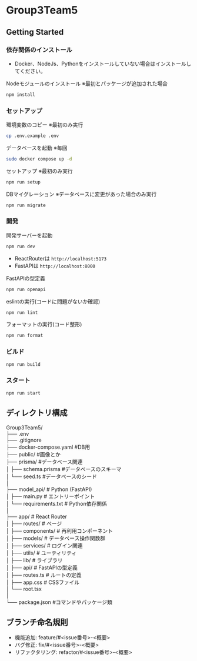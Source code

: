 # Group3Team5

## Getting Started

### 依存関係のインストール

- Docker、NodeJs、Pythonをインストールしていない場合はインストールしてください。

Nodeモジュールのインストール ※最初とパッケージが追加された場合

```bash
npm install
```

### セットアップ

環境変数のコピー ※最初のみ実行

```bash
cp .env.example .env
```

データベースを起動 ※毎回

```bash
sudo docker compose up -d
```

セットアップ ※最初のみ実行

```bash
npm run setup
```

DBマイグレーション ※データベースに変更があった場合のみ実行

```bash
npm run migrate
```

### 開発

開発サーバーを起動

```bash
npm run dev
```

- ReactRouterは `http://localhost:5173`
- FastAPIは `http://localhost:8000`

FastAPIの型定義

```bash
npm run openapi
```

eslintの実行(コードに問題がないか確認)

```bash
npm run lint
```

フォーマットの実行(コード整形)

```bash
npm run format
```

### ビルド

```bash
npm run build
```

### スタート

```bash
npm run start
```

## ディレクトリ構成

Group3Team5/  
├── .env  
├── .gitignore  
├── docker-compose.yaml #DB用  
├── public/ #画像とか  
├── prisma/ #データベース関連  
│ ├── schema.prisma #データベースのスキーマ  
│ └── seed.ts #データベースのシード  
│  
├── model_api/ # Python (FastAPI)  
│ ├── main.py # エントリーポイント  
│ └── requirements.txt # Python依存関係  
│  
├── app/ # React Router  
│ ├── routes/ # ページ  
│ ├── components/ # 再利用コンポーネント  
│ ├── models/ # データベース操作関数群  
│ ├── services/ # ログイン関連  
│ ├── utils/ # ユーティリティ  
│ ├── lib/ # ライブラリ  
│ ├── api/ # FastAPIの型定義  
│ ├── routes.ts # ルートの定義  
│ ├── app.css # CSSファイル  
│ └── root.tsx  
│  
└── package.json #コマンドやパッケージ類

## ブランチ命名規則

- 機能追加: feature/#<issue番号>-<概要>
- バグ修正: fix/#<issue番号>-<概要>
- リファクタリング: refactor/#<issue番号>-<概要>
